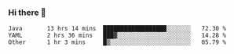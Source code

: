 ### Hi there 👋

<!--
**urzz/urzz** is a ✨ _special_ ✨ repository because its `README.md` (this file) appears on your GitHub profile.

Here are some ideas to get you started:

- 🔭 I’m currently working on ...
- 🌱 I’m currently learning ...
- 👯 I’m looking to collaborate on ...
- 🤔 I’m looking for help with ...
- 💬 Ask me about ...
- 📫 How to reach me: ...
- 😄 Pronouns: ...
- ⚡ Fun fact: ...
-->

<!--START_SECTION:waka-->

```text
Java       13 hrs 14 mins  ██████████████████░░░░░░░   72.30 %
YAML       2 hrs 36 mins   ███▓░░░░░░░░░░░░░░░░░░░░░   14.28 %
Other      1 hr 3 mins     █▒░░░░░░░░░░░░░░░░░░░░░░░   05.79 %
```

<!--END_SECTION:waka-->
